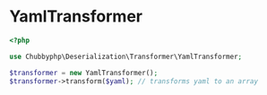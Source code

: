 # YamlTransformer

```php
<?php

use Chubbyphp\Deserialization\Transformer\YamlTransformer;

$transformer = new YamlTransformer();
$transformer->transform($yaml); // transforms yaml to an array
```
